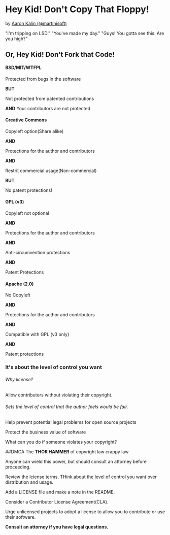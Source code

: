 # Hey Kid! Don't Copy That Floppy!
by [Aaron Kalin (@martinisoft)](http://www.twitter.com/martinisoft)

"I'm tripping on LSD."
"You've made my day."
"Guys! You gotta see this. Are you high?"


## Or, Hey Kid! Don't Fork that Code!

#### BSD/MIT/WTFPL

Protected from bugs in the software

**BUT**

Not protected from patented contributions

**AND**
Your contributors are not protected

#### Creative Commons
Copyleft option(Share alike)

**AND**

Protections for the author and contributors

**AND**

Restrit commercial usage(Non-commercial)

**BUT**

No patent protections!

#### GPL (v3)
Copyleft not optional

**AND**

Protections for the author and contributors

**AND**

Anti-circumvention protections

**AND**

Patent Protections

#### Apache (2.0)
No Copyleft

**AND**

Protections for the author and contributors

**AND**

Compatible with GPL (v3 only)

**AND**

Patent protections

### It's about the level of control you want

###### Why license?
Allow contributors without violating their copyright.

###### Sets the level of control that the author feels would be fair.

Help prevent potential legal problems for open source projects

Protect the business value of software

What can you do if someone violates your copyright?

##DMCA
The **THOR HAMMER** of copyright law
crappy law

Anyone can wield this power, but should consult an attorney before proceeding.

Review the lciense terms. THink about the level of control you want over distribution and usage.

Add a LICENSE file and make a note in the README.

Consider a Contributor License Agreement(CLA).

Urge unlicensed projects to adopt a license to allow you to contribute or use their software.

**Consult an attorney if you have legal questions.**

